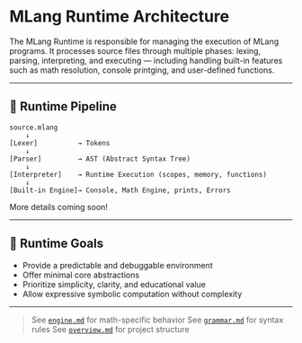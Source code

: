 # MLang Runtime Architecture

The MLang Runtime is responsible for managing the execution of MLang programs. It processes source files through multiple phases: lexing, parsing, interpreting, and executing — including handling built-in features such as math resolution, console printging, and user-defined functions.

---

## 🧬 Runtime Pipeline

```plaintext
source.mlang
    ↓
[Lexer]          → Tokens
    ↓
[Parser]         → AST (Abstract Syntax Tree)
    ↓
[Interpreter]    → Runtime Execution (scopes, memory, functions)
    ↓
[Built-in Engine]→ Console, Math Engine, prints, Errors
```

More details coming soon!

---

## 🎯 Runtime Goals

* Provide a predictable and debuggable environment
* Offer minimal core abstractions
* Prioritize simplicity, clarity, and educational value
* Allow expressive symbolic computation without complexity

---

> See [`engine.md`](engine.md) for math-specific behavior
> See [`grammar.md`](grammar.md) for syntax rules
> See [`overview.md`](overview.md) for project structure